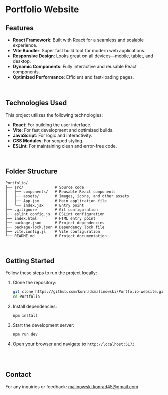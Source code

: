 # Portfolio Website

## Features

- **React Framework**: Built with React for a seamless and scalable experience.
- **Vite Bundler**: Super fast build tool for modern web applications.
- **Responsive Design**: Looks great on all devices—mobile, tablet, and desktop.
- **Dynamic Components**: Fully interactive and reusable React components.
- **Optimized Performance**: Efficient and fast-loading pages.

<br>

##  Technologies Used

This project utilizes the following technologies:

- **React**: For building the user interface.
- **Vite**: For fast development and optimized builds.
- **JavaScript**: For logic and interactivity.
- **CSS Modules**: For scoped styling.
- **ESLint**: For maintaining clean and error-free code.

<br>

## Folder Structure

```
Portfolio/
├── src/              # Source code
│   ├── components/   # Reusable React components
│   ├── assets/       # Images, icons, and other assets
│   ├── App.jsx       # Main application file
│   └── index.jsx     # Entry point
├── .gitignore        # Git configuration
├── eslint.config.js  # ESLint configuration
├── index.html        # HTML entry point
├── package.json      # Project dependencies
├── package-lock.json # Dependency lock file
├── vite.config.js    # Vite configuration
└── README.md         # Project documentation
```

<br>


## Getting Started

Follow these steps to run the project locally:

1. Clone the repository:
   ```bash
   git clone https://github.com/konradxmalinowski/Portfolio-website.git
   cd Portfolio
   ```
2. Install dependencies:
   ```bash
   npm install
   ```
3. Start the development server:
   ```bash
   npm run dev
   ```
4. Open your browser and navigate to `http://localhost:5173`.

<br>

 <!--
## Screenshots
![image](https://github.com/user-attachments/assets/fbbe5fcd-95a8-4a45-ae50-1c969bf1df72)
![image](https://github.com/user-attachments/assets/866d58d3-00ee-404d-a2b7-b6df13c9b8f0)
![image](https://github.com/user-attachments/assets/09f33bd9-f5eb-4177-9ad6-70f2da39c2e3)
![image](https://github.com/user-attachments/assets/69a715f5-e86e-4f85-b99d-37e58313f522)



-->


<br>

## Contact

For any inquiries or feedback: [malinowski.konrad45@gmail.com](mailto:malinowski.konrad45@gmail.com)
